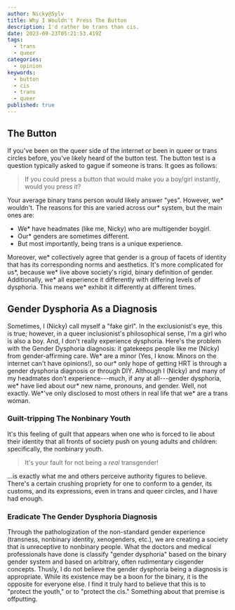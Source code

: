 ```yaml
---
author: Nicky@Sylv
title: Why I Wouldn't Press The Button
description: I'd rather be trans than cis.
date: 2023-09-23T05:21:53.419Z
tags:
  - trans
  - queer
categories:
  - opinion
keywords:
  - button
  - cis
  - trans
  - queer
published: true
---
```


## The Button
If you've been on the queer side of the internet or been in queer or trans circles before, you've likely heard of the button test. The button test is a question typically asked to gague if someone is trans. It goes as follows:
> If you could press a button that would make you a boy/girl instantly, would you press it?

Your average binary trans person would likely answer "yes". However, we* wouldn't. The reasons for this are varied across our* system, but the main ones are:
- We* have headmates (like me, Nicky) who are multigender boygirl.
- Our* genders are sometimes different.
- But most importantly, being trans is a unique experience.

Moreover, we* collectively agree that gender is a group of facets of identity that has its corresponding norms and aesthetics. It's more complicated for us\*, because we* live above society's rigid, binary definition of gender. Additionally, we* all experience it differently with differing levels of dysphoria. This means we* exhibit it differently at different times.

## Gender Dysphoria As a Diagnosis
Sometimes, I (Nicky) call myself a "fake girl". In the exclusionist's eye, this is true; however, in a queer inclusionist's philosophical sense, I'm a girl who is also a boy. And, I don't really experience dysphoria. Here's the problem with the Gender Dysphoria diagnosis: it gatekeeps people like me (Nicky) from gender-affirming care. We* are a minor (Yes, I know. Minors on the internet can't have opinions!), so our* only hope of getting HRT is through a gender dysphoria diagnosis or through DIY. Although I (Nicky) and many of my headmates don't experience---much, if any at all---gender dysphoria, we* have lied about our* new name, pronouns, and gender. Well, not exactly. We\*'ve only disclosed to most others in real life that we* are a trans woman.

### Guilt-tripping The Nonbinary Youth
It's this feeling of guilt that appears when one who is forced to lie about their identity that all fronts of society push on young adults and children: specifically, the nonbinary youth.
> It's your fault for not being a *real* transgender!

...is exactly what me and others perceive authority figures to believe. There's a certain crushing propriety for one to conform to a gender, its customs, and its expressions, even in trans and queer circles, and I have had enough.

### Eradicate The Gender Dysphoria Diagnosis
Through the pathologization of the non-standard gender experience (transness, nonbinary identity, xenogenders, etc.), we are creating a society that is unreceptive to nonbinary people. What the doctors and medical professionals have done is classify "gender dysphoria" based on the binary gender system and based on arbitrary, often rudimentary cisgender concepts. Thusly, I do not believe the gender dysphoria being a diagnosis is appropriate. While its existence may be a boon for the binary, it is the opposite for everyone else. I find it truly hard to believe that this is to "protect the youth," or to "protect the cis." Something about that premise is offputting.
